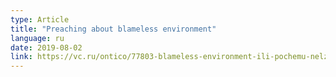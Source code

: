 ```yaml
---
type: Article
title: "Preaching about blameless environment"
language: ru
date: 2019-08-02
link: https://vc.ru/ontico/77803-blameless-environment-ili-pochemu-nelzya-vinit-lyudey-za-plohuyu-rabotu
---
```

